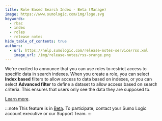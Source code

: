 ```yaml
---
title: Role Based Search Index - Beta (Manage)
image: https://www.sumologic.com/img/logo.svg
keywords:
  - rbac
  - index
  - roles
  - release notes
hide_table_of_contents: true
authors:
  - url: https://help.sumologic.com/release-notes-service/rss.xml
    image_url: /img/release-notes/rss-orange.png
---
```


We're excited to announce that you can use roles to restrict access to specific data in search indexes. When you create a role, you can select **Index based** filters to allow access to data based on indexes, or you can select **Advanced filter** to define a dataset to allow access based on search criteria. This ensures that users only see the data they are supposed to.

[Learn more](/docs/manage/users-roles/roles/create-manage-roles/#create-a-role).

:::note
This feature is in [Beta](/docs/beta/). To participate, contact your Sumo Logic account executive or our Support Team.
:::